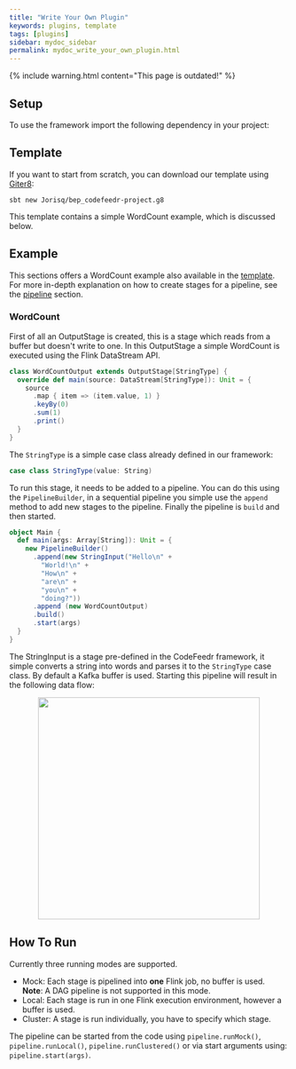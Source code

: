 ```yaml
---
title: "Write Your Own Plugin"
keywords: plugins, template
tags: [plugins]
sidebar: mydoc_sidebar
permalink: mydoc_write_your_own_plugin.html
---
```


{% include warning.html content="This page is outdated!" %}
## Setup
To use the framework import the following dependency in your project:

## Template
If you want to start from scratch, you can download our template using
[Giter8](http://www.foundweekends.org/giter8/): 

`sbt new Jorisq/bep_codefeedr-project.g8`

This template contains a simple WordCount example, which is discussed
below. 
## Example
This sections offers a WordCount example also available in the
[template](#template). For more in-depth explanation on how to create
stages for a pipeline, see the [pipeline](core/pipeline) section. 
### WordCount
First of all an OutputStage is created, this is a stage which reads from
a buffer but doesn't write to one. In this OutputStage a simple
WordCount is executed using the Flink DataStream API. 
```scala
class WordCountOutput extends OutputStage[StringType] {
  override def main(source: DataStream[StringType]): Unit = {
    source
      .map { item => (item.value, 1) }
      .keyBy(0)
      .sum(1)
      .print()
  }
}
```
The `StringType` is a simple case class already defined in our
framework: 

```scala
case class StringType(value: String)
```

To run this stage, it needs to be added to a pipeline. You can do this
using the `PipelineBuilder`, in a sequential pipeline you simple use the
`append` method to add new stages to the pipeline. Finally the pipeline
is `build` and then started. 

```scala
object Main {
  def main(args: Array[String]): Unit = {
    new PipelineBuilder()
      .append(new StringInput("Hello\n" +
        "World!\n" +
        "How\n" +
        "are\n" +
        "you\n" +
        "doing?"))
      .append (new WordCountOutput)
      .build()
      .start(args)
  }
}
```
The StringInput is a stage pre-defined in the CodeFeedr framework, it
simple converts a string into words and parses it to the `StringType`
case class. By default a Kafka buffer is used. Starting this pipeline
will result in the following data flow: <p align="center"><img
src="https://i.imgur.com/LOGmdK2.png" width="400"></p> 

## How To Run
Currently three running modes are supported.

- Mock: Each stage is pipelined into **one** Flink job, no buffer is
used. <br> **Note**: A DAG pipeline is not supported in this mode.
- Local: Each stage is run in one Flink execution environment, however a
buffer is used. 
- Cluster: A stage is run individually, you have to specify which stage.

The pipeline can be started from the code using `pipeline.runMock()`,
`pipeline.runLocal()`, `pipeline.runClustered()` or via start arguments
using: `pipeline.start(args)`. 
